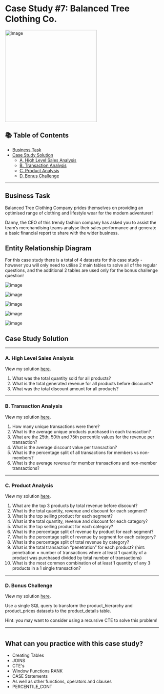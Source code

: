 # Case Study #7: Balanced Tree Clothing Co.

<img src="https://8weeksqlchallenge.com/images/case-study-designs/7.png" alt="Image" width="300" height="300">

## 📚 Table of Contents
- [Business Task](#business-task)
- [Case Study Solution](#case-study-solution)
  - [A. High Level Sales Analysis](https://github.com/beto1810/8_Week_SQL_Challenge/blob/main/Case%20Study%20%237%20-%20Balanced%20Tree%20Clothing%20Co/A.High%20Level%20Sales%20Analysis.md)
  - [B. Transaction Analysis](https://github.com/beto1810/8_Week_SQL_Challenge/blob/main/Case%20Study%20%237%20-%20Balanced%20Tree%20Clothing%20Co/B.Transaction_Analysis.md)
  - [C. Product Analysis](https://github.com/beto1810/8_Week_SQL_Challenge/blob/main/Case%20Study%20%237%20-%20Balanced%20Tree%20Clothing%20Co/C.Product_Analysis.md)
  - [D. Bonus Challenge](https://github.com/beto1810/8_Week_SQL_Challenge/blob/main/Case%20Study%20%237%20-%20Balanced%20Tree%20Clothing%20Co/D.Bonus%20Challenge.md)

***

## Business Task

Balanced Tree Clothing Company prides themselves on providing an optimised range of clothing and lifestyle wear for the modern adventurer!

Danny, the CEO of this trendy fashion company has asked you to assist the team’s merchandising teams analyse their sales performance and generate a basic financial report to share with the wider business.

## Entity Relationship Diagram
For this case study there is a total of 4 datasets for this case study - however you will only need to utilise 2 main tables to solve all of the regular questions, and the additional 2 tables are used only for the bonus challenge question!

![image](https://user-images.githubusercontent.com/101379141/199987521-b92c9ea7-3aa3-499f-9480-f05b31de9b58.png)

![image](https://user-images.githubusercontent.com/101379141/199987654-65cb6974-93c2-4c17-83ba-78f0ca7af532.png)

![image](https://user-images.githubusercontent.com/101379141/199987769-fb0a7363-d025-4d15-951e-6e779b733df6.png)

![image](https://user-images.githubusercontent.com/101379141/199987882-85b57005-baa6-4dfc-8199-5b5d45c4ccc0.png)

![image](https://user-images.githubusercontent.com/101379141/199987928-3da7a54c-a7e7-4a0d-8483-4c865d7acb85.png)


## Case Study Solution

***

### A. High Level Sales Analysis

View my solution [here](https://github.com/beto1810/8_Week_SQL_Challenge/blob/main/Case%20Study%20%237%20-%20Balanced%20Tree%20Clothing%20Co/A.High%20Level%20Sales%20Analysis.md).

1. What was the total quantity sold for all products?
2. What is the total generated revenue for all products before discounts?
3. What was the total discount amount for all products?

***

### B. Transaction Analysis


View my solution [here](https://github.com/beto1810/8_Week_SQL_Challenge/blob/main/Case%20Study%20%237%20-%20Balanced%20Tree%20Clothing%20Co/B.Transaction_Analysis.md).

1. How many unique transactions were there?
2. What is the average unique products purchased in each transaction?
3. What are the 25th, 50th and 75th percentile values for the revenue per transaction?
4. What is the average discount value per transaction?
5. What is the percentage split of all transactions for members vs non-members?
6. What is the average revenue for member transactions and non-member transactions?
***

### C. Product Analysis

View my solution [here](https://github.com/beto1810/8_Week_SQL_Challenge/blob/main/Case%20Study%20%237%20-%20Balanced%20Tree%20Clothing%20Co/C.Product_Analysis.md).

1. What are the top 3 products by total revenue before discount?
2. What is the total quantity, revenue and discount for each segment?
3. What is the top selling product for each segment?
4. What is the total quantity, revenue and discount for each category?
5. What is the top selling product for each category?
6. What is the percentage split of revenue by product for each segment?
7. What is the percentage split of revenue by segment for each category?
8. What is the percentage split of total revenue by category?
9. What is the total transaction “penetration” for each product? (hint: penetration = number of transactions where at least 1 quantity of a product was purchased divided by total number of transactions)
10. What is the most common combination of at least 1 quantity of any 3 products in a 1 single transaction?
  

***
### D. Bonus Challenge
View my solution [here](https://github.com/beto1810/8_Week_SQL_Challenge/blob/main/Case%20Study%20%237%20-%20Balanced%20Tree%20Clothing%20Co/D.Bonus%20Challenge.md).

Use a single SQL query to transform the product_hierarchy and product_prices datasets to the product_details table.

Hint: you may want to consider using a recursive CTE to solve this problem!

***
#
## What can you practice with this case study?
- Creating Tables
- JOINS
- CTE's
- Window Functions RANK
- CASE Statements
- As well as other functions, operators and clauses
- PERCENTILE_CONT 

